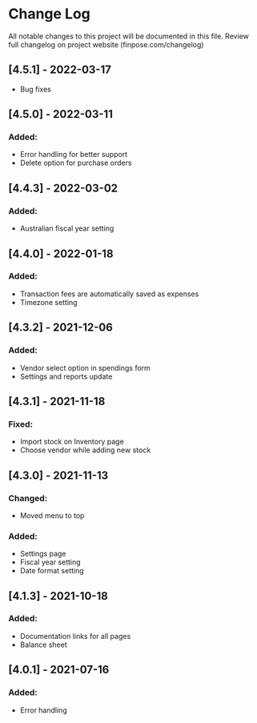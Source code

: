 # Change Log

All notable changes to this project will be documented in this file.
Review full changelog on project website (finpose.com/changelog)

## [4.5.1] - 2022-03-17
- Bug fixes

## [4.5.0] - 2022-03-11
### Added:
- Error handling for better support
- Delete option for purchase orders

## [4.4.3] - 2022-03-02
### Added:
- Australian fiscal year setting

## [4.4.0] - 2022-01-18
### Added:
- Transaction fees are automatically saved as expenses
- Timezone setting

## [4.3.2] - 2021-12-06
### Added:
- Vendor select option in spendings form
- Settings and reports update

## [4.3.1] - 2021-11-18
### Fixed:
- Import stock on Inventory page
- Choose vendor while adding new stock

## [4.3.0] - 2021-11-13
### Changed:
- Moved menu to top
### Added:
- Settings page
- Fiscal year setting
- Date format setting

## [4.1.3] - 2021-10-18
### Added:
- Documentation links for all pages
- Balance sheet


## [4.0.1] - 2021-07-16
### Added:
- Error handling